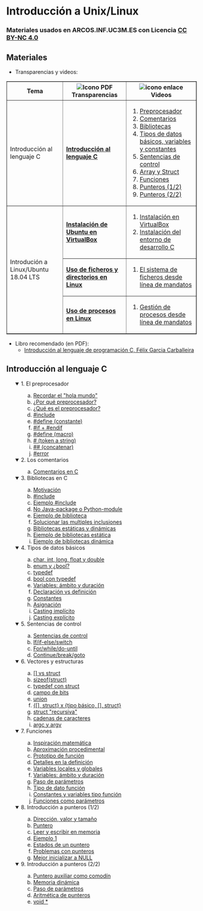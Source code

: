 # Introducción a Unix/Linux

### Materiales usados en ARCOS.INF.UC3M.ES con Licencia [CC BY-NC 4.0](http://creativecommons.org/licenses/by-nc/4.0/) 

## Materiales

* Transparencias y videos:

<html>
<div class="table-responsive">
    <table class="table table-bordered table-sm table-hover" border="1">
            <tr>
                <th class="col-4" style="width:33vh;">Tema</th>
                <th class="col-4" style="width:33vh;"><img src="https://aulaglobal.uc3m.es/theme/image.php/boost/core/1614226998/f/pdf-24" class="iconlarge activityicon" alt="Icono PDF" role="presentation"> Transparencias</th>
                <th class="col-4" style="width:33vh;"><img src="https://aulaglobal.uc3m.es/theme/image.php/boost/url/1615523185/icon" class="iconlarge activityicon" alt="icono enlace" role="presentation"> Videos</th>
            </tr>
            <tr>
                <td class="align-middle">
                Introducción al <br>lenguaje C
                </td>
                <td class="align-middle">
                    <b><a href="https://acaldero.github.io/uc3m_c/slides/clase_w1-introduccionc.pdf"><u>Introducción al lenguaje C</u></a></b>
                </td>
                <td class="align-middle">
                    <ol>
                        <li> <a href="http://www.youtube.com/watch?embed=no&amp;v=EFEj13YU7I0&amp;feature=related" target="_blank">Preprocesador</a></li>
                        <li> <a href="http://www.youtube.com/watch?embed=no&amp;v=-P2C4g6xZeE&amp;feature=related" target="_blank">Comentarios</a></li>
                        <li> <a href="http://www.youtube.com/watch?embed=no&amp;v=B_7jBxe_VOQ&amp;feature=related" target="_blank">Bibliotecas</a></li>
                        <li> <a href="http://www.youtube.com/watch?embed=no&amp;v=1Hz19T5lRP8&amp;feature=related" target="_blank">Tipos de datos básicos, variables y constantes</a></li>
                        <li> <a href="http://www.youtube.com/watch?embed=no&amp;v=ux_J98WmjPA&amp;feature=related" target="_blank">Sentencias de control</a></li>
                        <li> <a href="http://www.youtube.com/watch?embed=no&amp;v=o5Jl_Dzga88&amp;feature=related" target="_blank">Array y Struct</a></li>
                        <li> <a href="http://www.youtube.com/watch?embed=no&amp;v=mS0gnJ-su_Y&amp;feature=related" target="_blank">Funciones</a></li>
                        <li> <a href="http://www.youtube.com/watch?embed=no&amp;v=iQF-2vUNEJk&amp;feature=related" target="_blank">Punteros (1/2)</a></li>
                        <li> <a href="http://www.youtube.com/watch?embed=no&amp;v=m6sdKI3zhKg&amp;feature=related" target="_blank">Punteros (2/2)</a></li>
                    </ol>
                </td>
            </tr>
            <tr>
                <td class="align-middle" rowspan="3">
                    Introdución a <br>Linux/Ubuntu 18.04 LTS
                </td>
                <td class="align-middle">
                    <b><a href="https://acaldero.github.io/uc3m_c/slides/clase_w0-ubuntu-instalacion.pdf"><u>Instalación de Ubuntu en VirtualBox</u></a><u></u></b>
                </td>
                <td class="align-middle">
                    <ol>
                        <li> <a href="http://www.youtube.com/watch?embed=no&amp;v=MwfB9lnB0_A&amp;feature=related" target="_blank">Instalación en VirtualBox</a> </li>
                        <li> <a href="http://www.youtube.com/watch?embed=no&amp;v=0An_9Kcv62o&amp;feature=related" target="_blank">Instalación del entorno de desarrollo C</a></li>
                    </ol>
                </td>
            </tr>
            <tr>
                <td class="align-middle">
                    <b><a href="https://acaldero.github.io/uc3m_c/slides/clase_w0-ubuntu-fichydirs.pdf"><u>Uso de ficheros y directorios en Linux</u> </a></b>
                </td>
                <td class="align-middle">
                    <ol>
                        <li> <a href="http://www.youtube.com/watch?embed=no&amp;v=2U5bJKUX_6s&amp;feature=related"
                                target="_blank">El sistema de ficheros desde línea de mandatos</a></li>
                    </ol>
                </td>
            </tr>
            <tr>
                <td class="align-middle">
                    <b><a href="https://acaldero.github.io/uc3m_c/slides/clase_w0-ubuntu-procesos.pdf"><u>Uso de procesos en Linux</u> </a></b>
                </td>
                <td class="align-middle">
                    <ol>
                        <li>  <a href="http://www.youtube.com/watch?embed=no&amp;v=ym3BeppIE8I&amp;feature=related" target="_blank">Gestión de procesos desde línea de mandatos </a></li>
                    </ol>
                </td>
            </tr>
        </tbody>
    </table>
</div>
</html>

* Libro recomendado (en PDF):
  * [Introducción al lenguaje de programación C, Félix Garcia Carballeira](https://www.arcos.inf.uc3m.es/fgarcia/wp-content/uploads/sites/4/2020/02/guiaC-v2.pdf)



## Introducción al lenguaje C

<ol>

<details open>
<summary>1. El preprocesador</summary>
<ol>
<ol type="a">
<li><a href="https://youtu.be/EFEj13YU7I0&t=0m00s">Recordar el "hola mundo"</a>
<li><a href="https://youtu.be/EFEj13YU7I0&t=0m52s">¿Por qué preprocesador?</a>
<li><a href="https://youtu.be/EFEj13YU7I0&t=2m08s">¿Qué es el preprocesador?</a>
<li><a href="https://youtu.be/EFEj13YU7I0&t=3m28s">#include</a>
<li><a href="https://youtu.be/EFEj13YU7I0&t=4m05s">#define (constante)</a>
<li><a href="https://youtu.be/EFEj13YU7I0&t=8m30s">#if + #endif</a>
<li><a href="https://youtu.be/EFEj13YU7I0&t=10m38s">#define (macro)</a>
<li><a href="https://youtu.be/EFEj13YU7I0&t=12m21s"># (token a string)</a>
<li><a href="https://youtu.be/EFEj13YU7I0&t=13m33s">## (concatenar)</a>
<li><a href="https://youtu.be/EFEj13YU7I0&t=13m55s">#error</a>
</ol>
</ol>
</details>


<details open>
<summary>2. Los comentarios</summary>
<ol>
<ol type="a">
<li><a href="https://youtu.be/-P2C4g6xZeE&t=0m">Comentarios en C</a>
</ol>
</ol>
</details>


<details open>
<summary>3. Bibliotecas en C</summary>
<ol>
<ol type="a">
<li><a href="https://youtu.be/B_7jBxe_VOQ&t=0m00s">Motivación</a>
<li><a href="https://youtu.be/B_7jBxe_VOQ&t=0m28s">#include</a>
<li><a href="https://youtu.be/B_7jBxe_VOQ&t=0m45s">Ejemplo #include</a>
<li><a href="https://youtu.be/B_7jBxe_VOQ&t=1m54s">No Java-package o Python-module</a>
<li><a href="https://youtu.be/B_7jBxe_VOQ&t=2m34s">Ejemplo de biblioteca</a>
<li><a href="https://youtu.be/B_7jBxe_VOQ&t=5m04s">Solucionar las multiples inclusiones</a>
<li><a href="https://youtu.be/B_7jBxe_VOQ&t=6m58s">Bibliotecas estáticas y dinámicas</a>
<li><a href="https://youtu.be/B_7jBxe_VOQ&t=7m42s">Ejemplo de bibliotecas estática</a>
<li><a href="https://youtu.be/B_7jBxe_VOQ&t=10m05s">Ejemplo de bibliotecas dinámica</a>
</ol>
</ol>
</details>


<details open>
<summary>4. Tipos de datos básicos</summary>
<ol>
<ol type="a">
<li><a href="https://youtu.be/1Hz19T5lRP8&t=0m00s">char, int, long, float y double</a>
<li><a href="https://youtu.be/1Hz19T5lRP8&t=2m21s">enum y ¿bool?</a>
<li><a href="https://youtu.be/1Hz19T5lRP8&t=4m08s">typedef</a>
<li><a href="https://youtu.be/1Hz19T5lRP8&t=5m33s">bool con typedef</a>
<li><a href="https://youtu.be/1Hz19T5lRP8&t=6m28s">Variables: ámbito y duración</a>
<li><a href="https://youtu.be/1Hz19T5lRP8&t=11m10s">Declaración vs definición</a>
<li><a href="https://youtu.be/1Hz19T5lRP8&t=13m59s">Constantes</a>
<li><a href="https://youtu.be/1Hz19T5lRP8&t=16m41s">Asignación</a>
<li><a href="https://youtu.be/1Hz19T5lRP8&t=18m02s">Casting implícito</a>
<li><a href="https://youtu.be/1Hz19T5lRP8&t=19m11s">Casting explícito</a>
</ol>
</ol>
</details>


<details open>
<summary>5. Sentencias de control</summary>
<ol>
<ol type="a">
<li><a href="https://youtu.be/ux_J98WmjPA&t=0m00s">Sentencias de control</a>
<li><a href="https://youtu.be/ux_J98WmjPA&t=0m45s">If/if-else/switch</a>
<li><a href="https://youtu.be/ux_J98WmjPA&t=8m20s">For/while/do-until</a>
<li><a href="https://youtu.be/ux_J98WmjPA&t=11m47s">Continue/break/goto</a>
</ol>
</ol>
</details>


<details open>
<summary>6. Vectores y estructuras</summary>
<ol>
<ol type="a">
<li><a href="https://youtu.be/o5Jl_Dzga88&t=0m00s">[] vs struct</a>
<li><a href="https://youtu.be/o5Jl_Dzga88&t=2m15s">sizeof(struct)</a>
<li><a href="https://youtu.be/o5Jl_Dzga88&t=3m43s">typedef con struct</a>
<li><a href="https://youtu.be/o5Jl_Dzga88&t=5m00s">campo de bits</a>
<li><a href="https://youtu.be/o5Jl_Dzga88&t=5m50s">union</a>
<li><a href="https://youtu.be/o5Jl_Dzga88&t=7m54s">{[], struct} x {tipo básico, [], struct}</a>
<li><a href="https://youtu.be/o5Jl_Dzga88&t=10m35s">struct "recursiva"</a>
<li><a href="https://youtu.be/o5Jl_Dzga88&t=13m27s">cadenas de caracteres</a>
<li><a href="https://youtu.be/o5Jl_Dzga88&t=19m05s">argc y argv</a>
</ol>
</ol>
</details>


<details open>
<summary>7. Funciones</summary>
<ol>
<ol type="a">
<li><a href="https://youtu.be/mS0gnJ-su_Y&t=0m00s">Inspiración matemática</a>
<li><a href="https://youtu.be/mS0gnJ-su_Y&t=2m15s">Aproximación procedimental</a>
<li><a href="https://youtu.be/mS0gnJ-su_Y&t=2m51s">Prototipo de función</a>
<li><a href="https://youtu.be/mS0gnJ-su_Y&t=4m19s">Detalles en la definición </a>
<li><a href="https://youtu.be/mS0gnJ-su_Y&t=5m28s">Variables locales y globales</a>
<li><a href="https://youtu.be/mS0gnJ-su_Y&t=5m53s">Variables: ámbito y duración</a>
<li><a href="https://youtu.be/mS0gnJ-su_Y&t=7m33s">Paso de parámetros</a>
<li><a href="https://youtu.be/mS0gnJ-su_Y&t=10m43s">Tipo de dato función</a>
<li><a href="https://youtu.be/mS0gnJ-su_Y&t=12m40s">Constantes y variables tipo función</a>
<li><a href="https://youtu.be/mS0gnJ-su_Y&t=15m05s">Funciones como parámetros</a>
</ol>
</ol>
</details>


<details open>
<summary>8. Introducción a punteros (1/2)</summary>
<ol>
<ol type="a">
<li><a href="https://youtu.be/iQF-2vUNEJk&t=0m00s">Dirección, valor y tamaño</a>
<li><a href="https://youtu.be/iQF-2vUNEJk&t=4m41s">Puntero</a>
<li><a href="https://youtu.be/iQF-2vUNEJk&t=8m05s">Leer y escribir en memoria</a>
<li><a href="https://youtu.be/iQF-2vUNEJk&t=8m49s">Ejemplo 1</a>
<li><a href="https://youtu.be/iQF-2vUNEJk&t=11m03s">Estados de un puntero</a>
<li><a href="https://youtu.be/iQF-2vUNEJk&t=14m36s">Problemas con punteros</a>
<li><a href="https://youtu.be/iQF-2vUNEJk&t=16m41s">Mejor inicializar a NULL</a>
</ol>
</ol>
</details>


<details open>
<summary>9. Introducción a punteros (2/2)</summary>
<ol>
<ol type="a">
<li><a href="https://youtu.be/m6sdKI3zhKg&t=0m00s">Puntero auxiliar como comodín</a>
<li><a href="https://youtu.be/m6sdKI3zhKg&t=5m19s">Memoria dinámica</a>
<li><a href="https://youtu.be/m6sdKI3zhKg&t=12m08s">Paso de parámetros</a>
<li><a href="https://youtu.be/m6sdKI3zhKg&t=21m43s">Aritmética de punteros</a>
<li><a href="https://youtu.be/m6sdKI3zhKg&t=23m05s">void *</a>
</ol>
</ol>
</details>


</ol>


